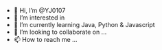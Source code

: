 - 👋 Hi, I’m @YJ0107
- 👀 I’m interested in 
- 🌱 I’m currently learning Java, Python & Javascript
- 💞️ I’m looking to collaborate on ...
- 📫 How to reach me ...

<!---
YJ0107/YJ0107 is a ✨ special ✨ repository because its `README.md` (this file) appears on your GitHub profile.
You can click the Preview link to take a look at your changes.
--->
